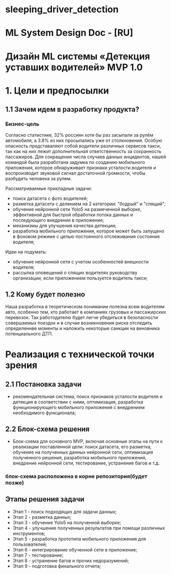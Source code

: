 # sleeping_driver_detection
# ML System Design Doc - [RU]
# Дизайн ML системы «Детекция уставших водителей» MVP 1.0
# 1. Цели и предпосылки
## 1.1 Зачем идем в разработку продукта?
### Бизнес-цель
Согласно статистике, 32% россиян хотя бы раз засыпали за рулём автомобиля, а 3.8% из них просыпались уже от столкновения. Особую опасность представаляют собой водители различных сервисов такси, так как на них лежит дополнительная ответственность за сохранность пассажиров. Для сокращения числа случаев данных инцидентов, нашей командой была разработана задумка по созданию мобильного приложения, которое обнаруживает признаки усталости водителя и воспроизводит звуковой сигнал достаточной громкости, чтобы разбудить человека за рулем.

Рассматриваемые прикладные задачи:
- поиск датасета с фото водителей;
- разметка датасета с делением на 2 категории: "бодрый" и "спящий";
- обучение нейронной сети Yolo5 на размеченной выборке, эффективной для быстрой обработки потока данных и последующего внедрения в приложение;
- механизмы для улучшения качества детекции;
- разработка мобильного приложения, которое может быть запущено в фоновом режиме с целью постоянного отслеживания состояния водителя;

Идеи на подумать:
- обучение нейронной сети с учетом особенностей внешности водителя;
- рассылка оповещений о спящих водителях руководству организации, если приложением пользуется водитель такси;

## 1.2 Кому будет полезно
Наша разработка в теоретическом понимании полезна всем водителям авто, особенно тем, кто работает в компаниях грузовых и пассажирских перевозок. Так работодателю будет легче убедиться в безопасности совершаемых поездок и в случае возникновения риска отследить определеннве моменты и наложить некоторые санкции на виновника потенциального ДТП.

# Реализация с технической точки зрения

## 2.1 Постановка задачи
- рекомендательная система, поиск признаков усталости водителя и детекция в соответствии с ними, оптимизация, разработка функционирующего мобильного приложения с внедрением необходимого функционала;

## 2.2 Блок-схема решения
- Блок-схема для основного MVP, включая основные этапы на пути к реализации поставленной цели: поиск датасета, его разметка, обучение на полученных данных нейронной сети, оптимизация полученного решения, разработка мобильного приложения, внедрение нейронной сети, тестирование, устранение багов и т.д.

### блок-схема расположена в корне репозитория(будет позже)

## Этапы решения задачи
- Этап 1 - поиск подходящих для задачи данных;
- Этап 2 - разметка данных;
- Этап 3 - обучение Yolo5 на полученной выборке;
- Этап 4 - улучшение полученных результатов при помощи различных инструментов;
- Этап 5 - разработка прототипа мобильного приложения для пользователей;
- Этап 6 - интегрирование обученной сети в приложение;
- Этап 7 - тестирование;
- Этап 8 - устранение багов и прочих недоразумений;
- Этап 9 - подготовка финального отчета;
